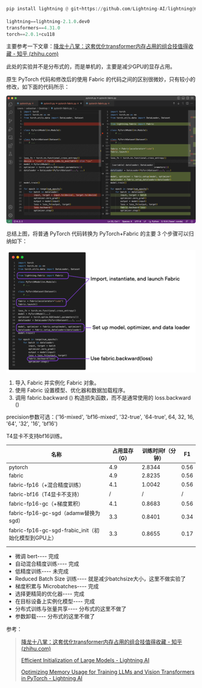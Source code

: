 ```python
pip install lightning @ git+https://github.com/Lightning-AI/lightning@master

lightning==lightning-2.1.0.dev0
transformers==4.31.0
torch==2.0.1+cu118
```

主要参考一下文章：[降龙十八掌：这套优化transformer内存占用的组合技值得收藏 - 知乎 (zhihu.com)](https://zhuanlan.zhihu.com/p/646876424)

此处的实验并不是分布式的，而是单机的，主要是减少GPU的显存占用。

原生 PyTorch 代码和修改后的使用 Fabric 的代码之间的区别很微妙，只有较小的修改，如下面的代码所示：

![img](README.assets/v2-817ee4f4681fdc4671fc9c1194de1521_1440w.png)

总结上图，将普通 PyTorch 代码转换为 PyTorch+Fabric 的主要 3 个步骤可以归纳如下：

![img](README.assets/v2-cb1c65c3f56f7fc298659b5f5ebc0c57_1440w.png)

1. 导入 Fabric 并实例化 Fabric 对象。
2. 使用 Fabric 设置模型、优化器和数据加载程序。
3. 调用 fabric.backward () 构造损失函数，而不是通常使用的 loss.backward ()



precision参数可选：('16-mixed', 'bf16-mixed', '32-true', '64-true', 64, 32, 16, '64', '32', '16', 'bf16')

T4显卡不支持bf16训练。

| 名称                                                | 占用显存（G） | 训练时间f（分钟） | F1   |
| --------------------------------------------------- | ------------- | ----------------- | ---- |
| pytorch                                             | 4.9           | 2.8344            | 0.56 |
| fabric                                              | 4.9           | 2.8235            | 0.56 |
| fabric-fp16（+混合精度训练）                        | 4.1           | 1.0042            | 0.56 |
| fabric-bf16（T4显卡不支持）                         | /             | /                 | /    |
| fabric-fp16-gc（+梯度累积）                         | 4.1           | 0.8683            | 0.56 |
| fabric-fp16-gc-sgd（adamw替换为sgd）                | 3.3           | 0.8401            | 0.34 |
| fabric-fp16-gc-sgd-frabic_init（初始化模型到GPU上） | 3.3           | 0.8655            | 0.17 |
|                                                     |               |                   |      |
|                                                     |               |                   |      |

- 微调 bert---- 完成
- 自动混合精度训练---- 完成
- 低精度训练---- 未完成
- Reduced Batch Size 训练---- 就是减少batchsize大小，这里不做实验了
- 梯度积累与 Microbatches---- 完成
- 选择更精简的优化器---- 完成
- 在目标设备上实例化模型---- 完成
- 分布式训练与张量共享---- 分布式的这里不做了
- 参数卸载---- 分布式的这里不做了

参考：

>  [降龙十八掌：这套优化transformer内存占用的组合技值得收藏 - 知乎 (zhihu.com)](https://zhuanlan.zhihu.com/p/646876424)
>
> [Efficient Initialization of Large Models - Lightning AI](https://lightning.ai/pages/community/efficient-initialization-of-large-models/)
>
> [Optimizing Memory Usage for Training LLMs and Vision Transformers in PyTorch - Lightning AI](https://lightning.ai/pages/community/tutorial/pytorch-memory-vit-llm/)